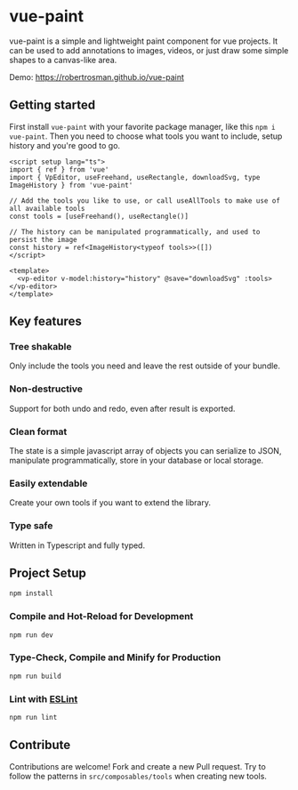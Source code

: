 # vue-paint

vue-paint is a simple and lightweight paint component for vue projects. It can be used to add annotations to images, videos, or just draw some simple shapes to a canvas-like area.

Demo: <https://robertrosman.github.io/vue-paint>

## Getting started

First install `vue-paint` with your favorite package manager, like this `npm i vue-paint`. Then you need to choose what tools you want to include, setup
history and you're good to go.

```vue
<script setup lang="ts">
import { ref } from 'vue'
import { VpEditor, useFreehand, useRectangle, downloadSvg, type ImageHistory } from 'vue-paint'

// Add the tools you like to use, or call useAllTools to make use of all available tools
const tools = [useFreehand(), useRectangle()]

// The history can be manipulated programmatically, and used to persist the image
const history = ref<ImageHistory<typeof tools>>([])
</script>

<template>
  <vp-editor v-model:history="history" @save="downloadSvg" :tools></vp-editor>
</template>
```

## Key features

### Tree shakable

Only include the tools you need and leave the rest outside of your bundle.

### Non-destructive

Support for both undo and redo, even after result is exported.

### Clean format

The state is a simple javascript array of objects you can serialize to JSON, manipulate programmatically, store in your database or local storage.

### Easily extendable

Create your own tools if you want to extend the library. 

### Type safe

Written in Typescript and fully typed.


## Project Setup

```sh
npm install
```

### Compile and Hot-Reload for Development

```sh
npm run dev
```

### Type-Check, Compile and Minify for Production

```sh
npm run build
```

### Lint with [ESLint](https://eslint.org/)

```sh
npm run lint
```

## Contribute

Contributions are welcome! Fork and create a new Pull request. Try to follow the patterns in `src/composables/tools` when creating new tools. 